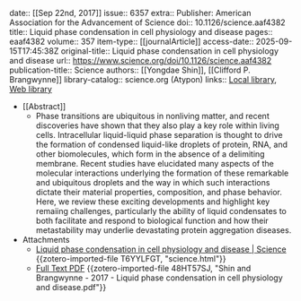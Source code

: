 date:: [[Sep 22nd, 2017]]
issue:: 6357
extra:: Publisher: American Association for the Advancement of Science
doi:: 10.1126/science.aaf4382
title:: Liquid phase condensation in cell physiology and disease
pages:: eaaf4382
volume:: 357
item-type:: [[journalArticle]]
access-date:: 2025-09-15T17:45:38Z
original-title:: Liquid phase condensation in cell physiology and disease
url:: https://www.science.org/doi/10.1126/science.aaf4382
publication-title:: Science
authors:: [[Yongdae Shin]], [[Clifford P. Brangwynne]]
library-catalog:: science.org (Atypon)
links:: [Local library](zotero://select/library/items/AUAUCIPW), [Web library](https://www.zotero.org/users/6106196/items/AUAUCIPW)

- [[Abstract]]
	- Phase transitions are ubiquitous in nonliving matter, and recent discoveries have shown that they also play a key role within living cells. Intracellular liquid-liquid phase separation is thought to drive the formation of condensed liquid-like droplets of protein, RNA, and other biomolecules, which form in the absence of a delimiting membrane. Recent studies have elucidated many aspects of the molecular interactions underlying the formation of these remarkable and ubiquitous droplets and the way in which such interactions dictate their material properties, composition, and phase behavior. Here, we review these exciting developments and highlight key remaiing challenges, particularly the ability of liquid condensates to both facilitate and respond to biological function and how their metastability may underlie devastating protein aggregation diseases.
- Attachments
	- [Liquid phase condensation in cell physiology and disease | Science](https://www.science.org/doi/10.1126/science.aaf4382) {{zotero-imported-file T6YYLFGT, "science.html"}}
	- [Full Text PDF](https://www.science.org/doi/pdf/10.1126/science.aaf4382) {{zotero-imported-file 48HT57SJ, "Shin and Brangwynne - 2017 - Liquid phase condensation in cell physiology and disease.pdf"}}